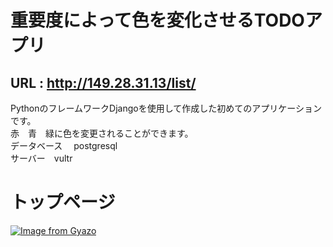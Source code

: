 # 重要度によって色を変化させるTODOアプリ

## URL : http://149.28.31.13/list/
PythonのフレームワークDjangoを使用して作成した初めてのアプリケーションです。<br>
赤　青　緑に色を変更されることができます。<br>
データベース　 postgresql<br>
サーバー　vultr

# トップページ
[![Image from Gyazo](https://i.gyazo.com/a3ccfd39e95bb7560f02c85ef28b94a0.png)](https://gyazo.com/a3ccfd39e95bb7560f02c85ef28b94a0)


